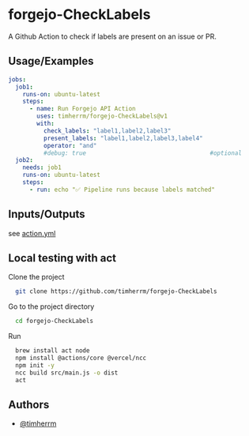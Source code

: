 # forgejo-CheckLabels

A Github Action to check if labels are present on an issue or PR.

## Usage/Examples

```yaml
jobs:
  job1:
    runs-on: ubuntu-latest
    steps:
      - name: Run Forgejo API Action
        uses: timherrm/forgejo-CheckLabels@v1
        with:
          check_labels: "label1,label2,label3"
          present_labels: "label1,label2,label3,label4"
          operator: "and"
          #debug: true                                   #optional
  job2:
    needs: job1
    runs-on: ubuntu-latest
    steps:
      - run: echo "✅ Pipeline runs because labels matched"

```

## Inputs/Outputs

see [action.yml](action.yml)

## Local testing with act

Clone the project

```bash
  git clone https://github.com/timherrm/forgejo-CheckLabels
```

Go to the project directory

```bash
  cd forgejo-CheckLabels
```

Run

```bash
  brew install act node
  npm install @actions/core @vercel/ncc
  npm init -y
  ncc build src/main.js -o dist
  act
```

## Authors

- [@timherrm](https://www.github.com/timherrm)
